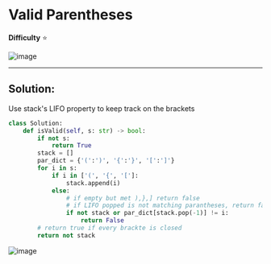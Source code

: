 # Valid Parentheses

**Difficulty** :star:

![image](https://user-images.githubusercontent.com/53313027/168444919-22fcd8bf-403c-4122-b7c3-3720ebf5ea79.png)

---

## Solution:

Use stack's LIFO property to keep track on the brackets

``` python
class Solution:
    def isValid(self, s: str) -> bool:
        if not s:
            return True
        stack = []
        par_dict = {'(':')', '{':'}', '[':']'}
        for i in s:
            if i in ['(', '{', '[']:
                stack.append(i)
            else:
                # if empty but met ),},] return false
                # if LIFO popped is not matching parantheses, return false
                if not stack or par_dict[stack.pop(-1)] != i:
                    return False
        # return true if every brackte is closed
        return not stack
```

![image](https://user-images.githubusercontent.com/53313027/168444951-c0cc0bac-1ffa-4f78-91c5-82cd019bc194.png)




